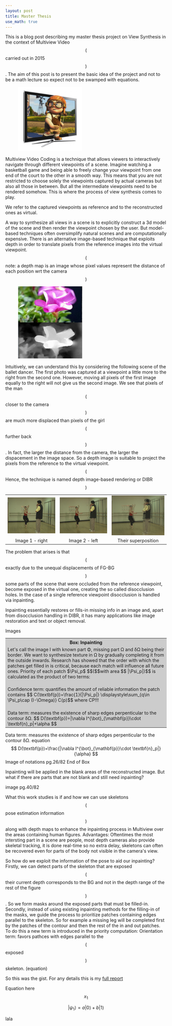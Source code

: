 ```yaml
---
layout: post
title: Master Thesis
use_math: true
---
```


This is a blog post describing my master thesis project on View Synthesis in the context of Multiview Video $$($$carried out in 2015$$)$$. The aim of this post is to present the basic idea of the project and not to be a math lecture so expect not to be swamped with equations. 
<figure><img src="/images/3dtv.jpg" alt="3D-TV" style="width: 200px;"/></figure>
Multiview Video Coding is a technique that allows viewers to interactively navigate through different viewpoints of a scene. Imagine watching a basketball game and being able to freely change your viewpoint from one end of the court to the other in a smooth way. This means that you are not restricted to choose solely the viewpoints captured by actual cameras but also all those in between. But all the intermediate viewpoints need to be rendered somehow. This is where the process of view synthesis comes to play.

We refer to the captured viewpoints as reference and to the reconstructed ones as virtual.

A way to synthesize all views in a scene is to explicitly construct a 3d model of the scene and then render the viewpoint chosen by the user. But model-based techniques often oversimplify natural scenes and are computationally expensive. There is an alternative image-based technique that exploits depth in order to translate pixels from the reference images into the virtual viewpoint. $$($$note: a depth map is an image whose pixel values represent the distance of each position wrt the camera$$)$$

<figure><img src="/images/flower-depth.png" alt="depth image" style="width: 200px;"/></figure>

Intuitively, we can understand this by considering the following scene of the ballet dancer. The first photo was captured at a viewpoint a little more to the right from the second one. However, moving all pixels of the first image equally to the right will not give us the second image. We see that pixels of the man $$($$closer to the camera$$)$$ are much more displaced than pixels of the girl $$($$further back$$)$$. In fact, the larger the distance from the camera, the larger the dispacement in the image space. So a depth image is suitable to project the pixels from the reference to the virtual viewpoint. $$($$Hence, the technique is named depth image-based rendering or DIBR$$)$$

<table style="width:100%">
  <tr>
    <td><center><img src="/images/color-cam0-f000.jpg" alt="depth image" style="width: 200px;"/></center></td>
    <td><center><img src="/images/color-cam2-f000.jpg" alt="depth image" style="width: 200px;"/></center></td> 
    <td><center><img src="/images/color-cam0-f000_2.jpg" alt="depth image" style="width: 200px;"/></center></td>
  </tr>
  <tr>
    <td><center>Image 1 - right</center></td>
    <td><center>Image 2 - left</center></td>
    <td><center>Their superposition</center></td>
  </tr>
  <!--<tr>
    <td>Eve</td>
    <td>Jackson</td>
    <td>94</td>
  </tr>
  <tr>
    <td>John</td>
    <td>Doe</td>
    <td>80</td>
  </tr>-->
</table>

The problem that arises is that $$($$exactly due to the unequal displacements of FG-BG$$)$$ some parts of the scene that were occluded from the reference viewpoint, become exposed in the virtual one, creating the so called disocclusion holes. In the case of a single reference viewpoint disocclusion is handled via inpainting.

Inpainting essentially restores or fills-in missing info in an image and, apart from disocclusion handling in DIBR, it has many applications like image restoration and text or object removal.

Images

<table style="width:100%; background-color: #CCCCCC">
  <tr>
    <th><b>Box: Inpainting</b></th>
  </tr>
  <tr>
    <td>Let's call the image I with known part Φ, missing part Ω and δΩ being their border. We want to synthesize texture in Ω by gradually completing it from the outside inwards. Research has showed that the order with which the patches get filled in is critical, because each match will influence all future ones. Priority of each patch $\Psi_p$ $$($$with area $$ |\Psi_p|)$$ is calculated as the product of two terms:<br><br></td>
  </tr>
  <tr>
    <td>Confidence term: quantifies the amount of reliable information the patch contains $$ C(\textbf{p})=\frac{1}{|\Psi_p|} \displaystyle\sum_{q\in \Psi_p\cap (I-\Omega)} C(p)$$  where  CP!!!<br><br></td>
  </tr>
  <tr>
    <td>Data term: measures the existence of sharp edges perpenticular to the contour δΩ. $$ D(\textbf{p})=|\nabla I^{\bot}_{\mathbf{p}}\cdot \textbf{n}_p|+\alpha $$</td>
  </tr>
</table>

Data term: measures the existence of sharp edges perpenticular to the contour δΩ. equation $$ D(\textbf{p})=\frac{|\nabla I^{\bot}_{\mathbf{p}}\cdot \textbf{n}_p|}{\alpha} $$
Image of notations pg.26/82
End of Box


Inpainting will be applied in the blank areas of the reconstructed image. But what if there are parts that are not blank and still need inpainting?

image pg.40/82


What this work studies is if and how we can use skeletons $$($$pose estimation information$$)$$ along with depth maps to enhance the inpainting process in Multiview over the areas containing human figures. Advantages: Oftentimes the most intersting part in a scene are people, most depth cameras also provide skeletal tracking, it is done real-time so no extra delay, skeletons can often be recovered even for parts of the body not visible in the camera's view.

So how do we exploit the information of the pose to aid our inpainting?
Firstly, we can detect parts of the skeleton that are exposed $$($$their current depth corresponds to the BG and not in the depth range of the rest of the figure$$)$$. So we form masks around the exposed parts that must be filled-in. Secondly, instead of using existing inpainting methods for the filling-in of the masks, we guide the process to prioritize patches containing edges parallel to the skeleton. So for example a missing leg will be completed first by the patches of the contour and then the rest of the in and out patches. To do this a new term is introduced in the priority computation:
Orientation term: favors pathces with edges parallel to the $$($$exposed$$)$$ skeleton. (equation)


So this was the gist. For any details this is my [full report](http://vivliothmmy2.ee.auth.gr/wp-content/uploads/participants-database/kasimidou_eleftheria_dibr.pdf)



Equation here $$x_1$$

$$
   |\psi_1\rangle = a|0\rangle + b|1\rangle
$$

lala
